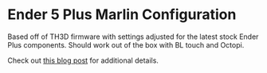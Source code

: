 # Ender 5 Plus Marlin Configuration

Based off of TH3D firmware with settings adjusted for the latest stock Ender Plus components. Should work out of the box with BL touch and Octopi.

Check out [this blog post](https://melearning.how/blog/2019-12-09-ender-5-plus-to-marlin) for additional details.

